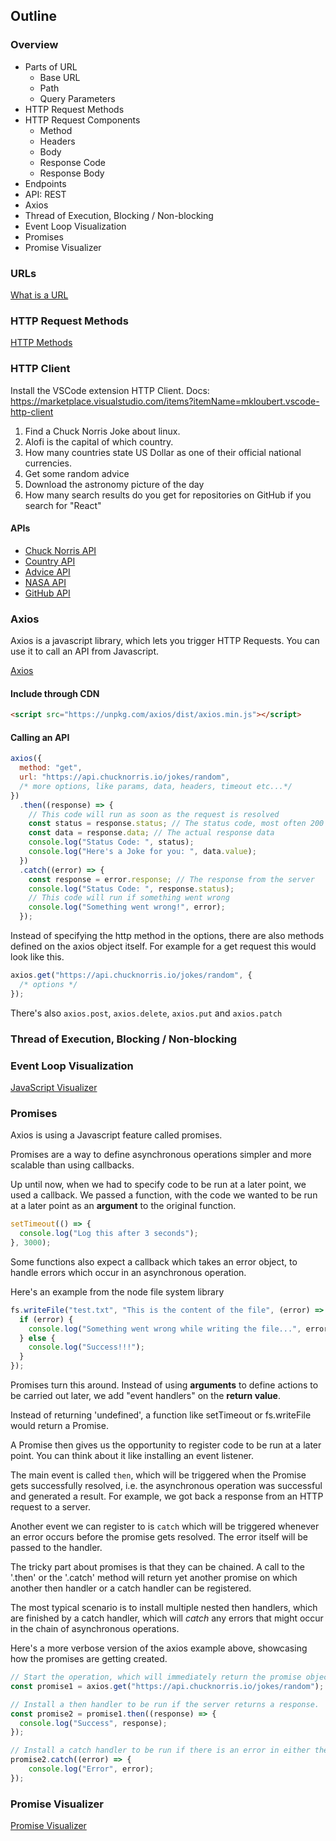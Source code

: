 ## Outline

### Overview

- Parts of URL
  - Base URL
  - Path
  - Query Parameters
- HTTP Request Methods
- HTTP Request Components
  - Method
  - Headers
  - Body
  - Response Code
  - Response Body
- Endpoints
- API: REST
- Axios
- Thread of Execution, Blocking / Non-blocking
- Event Loop Visualization
- Promises
- Promise Visualizer

### URLs

[What is a URL](https://developer.mozilla.org/en-US/docs/Learn/Common_questions/What_is_a_URL)


### HTTP Request Methods

[HTTP Methods](https://en.wikipedia.org/wiki/Hypertext_Transfer_Protocol#Request_methods)


### HTTP Client

Install the VSCode extension HTTP Client. Docs: https://marketplace.visualstudio.com/items?itemName=mkloubert.vscode-http-client

1. Find a Chuck Norris Joke about linux.
2. Alofi is the capital of which country.
3. How many countries state US Dollar as one of their official national currencies.
4. Get some random advice
5. Download the astronomy picture of the day
6. How many search results do you get for repositories on GitHub if you search for "React"

#### APIs

- [Chuck Norris API](https://api.chucknorris.io/)
- [Country API](https://restcountries.com/)
- [Advice API](https://api.adviceslip.com/)
- [NASA API](https://api.nasa.gov/index.html)
- [GitHub API](https://developer.github.com/v3/)


### Axios

Axios is a javascript library, which lets you trigger HTTP Requests.
You can use it to call an API from Javascript.

[Axios](https://github.com/axios/axios)


#### Include through CDN

```html
<script src="https://unpkg.com/axios/dist/axios.min.js"></script>
```

#### Calling an API

```js
axios({
  method: "get",
  url: "https://api.chucknorris.io/jokes/random",
  /* more options, like params, data, headers, timeout etc...*/
})
  .then((response) => {
    // This code will run as soon as the request is resolved
    const status = response.status; // The status code, most often 200
    const data = response.data; // The actual response data
    console.log("Status Code: ", status);
    console.log("Here's a Joke for you: ", data.value);
  })
  .catch((error) => {
    const response = error.response; // The response from the server
    console.log("Status Code: ", response.status);
    // This code will run if something went wrong
    console.log("Something went wrong!", error);
  });
```

Instead of specifying the http method in the options, there are also methods defined on the axios object itself. For example for a get request this would look like this.

```js
axios.get("https://api.chucknorris.io/jokes/random", {
  /* options */
});
```

There's also `axios.post`, `axios.delete`, `axios.put` and `axios.patch`


### Thread of Execution, Blocking / Non-blocking


### Event Loop Visualization

[JavaScript Visualizer](https://www.jsv9000.app/)


### Promises

Axios is using a Javascript feature called promises.

Promises are a way to define asynchronous operations simpler and more scalable than using callbacks.

Up until now, when we had to specify code to be run at a later point, we used a callback.
We passed a function, with the code we wanted to be run at a later point as an **argument** to the original function.

```js
setTimeout(() => {
  console.log("Log this after 3 seconds");
}, 3000);
```

Some functions also expect a callback which takes an error object, to handle errors which occur in an asynchronous operation.

Here's an example from the node file system library

```js
fs.writeFile("test.txt", "This is the content of the file", (error) => {
  if (error) {
    console.log("Something went wrong while writing the file...", error);
  } else {
    console.log("Success!!!");
  }
});
```

Promises turn this around.
Instead of using **arguments** to define actions to be carried out later, we add "event handlers" on the **return value**.

Instead of returning 'undefined', a function like setTimeout or fs.writeFile would return a Promise.

A Promise then gives us the opportunity to register code to be run at a later point.
You can think about it like installing an event listener.

The main event is called `then`, which will be triggered when the Promise gets successfully resolved, i.e. the asynchronous operation was successful and generated a result. For example, we got back a response from an HTTP request to a server.

Another event we can register to is `catch` which will be triggered whenever an error occurs before the promise gets resolved.
The error itself will be passed to the handler.

The tricky part about promises is that they can be chained.
A call to the '.then' or the '.catch' method will return yet another promise on which another then handler or a catch handler can be registered.

The most typical scenario is to install multiple nested then handlers, which are finished by a catch handler, which will _catch_ any errors that might occur in the chain of asynchronous operations.

Here's a more verbose version of the axios example above, showcasing how the promises are getting created.

```js
// Start the operation, which will immediately return the promise object
const promise1 = axios.get("https://api.chucknorris.io/jokes/random");

// Install a then handler to be run if the server returns a response.
const promise2 = promise1.then((response) => {
  console.log("Success", response);
});

// Install a catch handler to be run if there is an error in either the original request or the then handler.
promise2.catch((error) => {
    console.log("Error", error);
});
```


### Promise Visualizer

[Promise Visualizer](https://bevacqua.github.io/promisees/)
